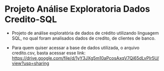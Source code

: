 # **Projeto Análise Exploratoria Dados Credito-SQL**

* Projeto de análise exploratória de dados de crédito utilizando linguagem SQL, no qual foram analisados dados de credito, de clientes de banco.

* Para quem quiser acessar a base de dados utilizada, o arquivo credito.csv, basta acessar esse link: https://drive.google.com/file/d/1yY3JXg5m10aPcosAxqV7Qi65dLvPIr5U/view?usp=sharing 
